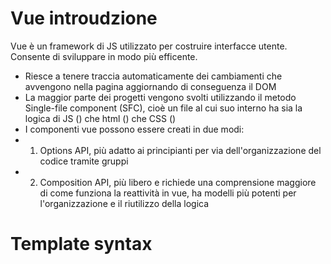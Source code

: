 # Vue introudzione

Vue è un framework di JS utilizzato per costruire interfacce utente. Consente di sviluppare in modo più efficente.
 - Riesce a tenere traccia automaticamente dei cambiamenti che avvengono nella pagina aggiornando di conseguenza il DOM
 - La maggior parte dei progetti vengono svolti utilizzando il metodo Single-file component (SFC), cioè un file al cui suo interno ha sia la logica di JS (<script></script>) che html (<template></template>) che CSS (<style></style>)
 - I componenti vue possono essere creati in due modi:
  - 1. Options API, più adatto ai principianti per via dell'organizzazione del codice tramite gruppi
  - 2. Composition API, più libero e richiede una comprensione maggiore di come funziona la reattività in vue, ha modelli più potenti per l'organizzazione e il riutilizzo della logica


# Template syntax